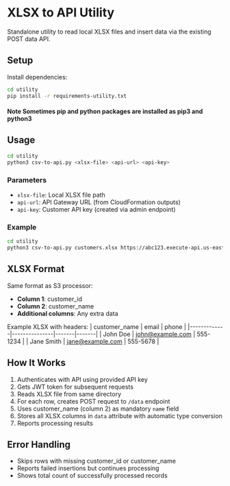 # XLSX to API Utility

Standalone utility to read local XLSX files and insert data via the existing POST data API.

## Setup

Install dependencies:
```bash
cd utility
pip install -r requirements-utility.txt
```
#### Note Sometimes pip and python packages are installed as pip3 and python3 

## Usage

```bash
cd utility
python3 csv-to-api.py <xlsx-file> <api-url> <api-key>
```

### Parameters
- `xlsx-file`: Local XLSX file path
- `api-url`: API Gateway URL (from CloudFormation outputs)
- `api-key`: Customer API key (created via admin endpoint)

### Example
```bash
cd utility
python3 csv-to-api.py customers.xlsx https://abc123.execute-api.us-east-1.amazonaws.com/dev your-api-key-here
```

## XLSX Format

Same format as S3 processor:
- **Column 1**: customer_id
- **Column 2**: customer_name  
- **Additional columns**: Any extra data

Example XLSX with headers:
 | customer_name | email | phone |
|-------------|---------------|-------|-------|
| John Doe | john@example.com | 555-1234 |
| Jane Smith | jane@example.com | 555-5678 |

## How It Works

1. Authenticates with API using provided API key
2. Gets JWT token for subsequent requests
3. Reads XLSX file from same directory
4. For each row, creates POST request to `/data` endpoint
5. Uses customer_name (column 2) as mandatory `name` field
6. Stores all XLSX columns in `data` attribute with automatic type conversion
7. Reports processing results

## Error Handling

- Skips rows with missing customer_id or customer_name
- Reports failed insertions but continues processing
- Shows total count of successfully processed records